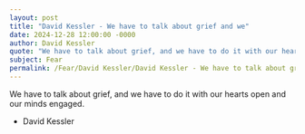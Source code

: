 ```yaml
---
layout: post
title: "David Kessler - We have to talk about grief and we"
date: 2024-12-28 12:00:00 -0000
author: David Kessler
quote: "We have to talk about grief, and we have to do it with our hearts open and our minds engaged."
subject: Fear
permalink: /Fear/David Kessler/David Kessler - We have to talk about grief and we
---
```


We have to talk about grief, and we have to do it with our hearts open and our minds engaged.

- David Kessler

